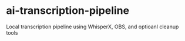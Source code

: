 # ai-transcription-pipeline
Local transcription pipeline using WhisperX, OBS, and optioanl cleanup tools
